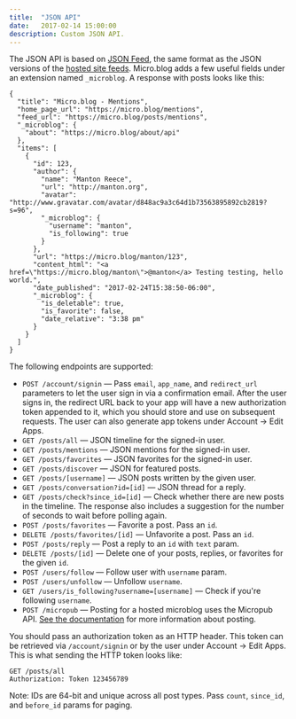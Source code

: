 ```yaml
---
title:  "JSON API"
date:   2017-02-14 15:00:00
description: Custom JSON API.
---
```


The JSON API is based on [JSON Feed](https://jsonfeed.org/), the same format as the JSON versions of the [hosted site feeds](/2017/api-feeds/). Micro.blog adds a few useful fields under an extension named `_microblog`. A response with posts looks like this:

```
{
  "title": "Micro.blog - Mentions", 
  "home_page_url": "https://micro.blog/mentions", 
  "feed_url": "https://micro.blog/posts/mentions", 
  "_microblog": {
    "about": "https://micro.blog/about/api"
  },
  "items": [
    {
      "id": 123,
      "author": {
        "name": "Manton Reece", 
        "url": "http://manton.org", 
        "avatar": "http://www.gravatar.com/avatar/d848ac9a3c64d1b73563895892cb2819?s=96",
        "_microblog": {
          "username": "manton",
          "is_following": true
        }
      }, 
      "url": "https://micro.blog/manton/123", 
      "content_html": "<a href=\"https://micro.blog/manton\">@manton</a> Testing testing, hello world.", 
      "date_published": "2017-02-24T15:38:50-06:00", 
      "_microblog": {
        "is_deletable": true, 
        "is_favorite": false, 
        "date_relative": "3:38 pm"
      }
    }
  ]
}
```

The following endpoints are supported:

* `POST /account/signin` — Pass `email`, `app_name`, and `redirect_url` parameters to let the user sign in via a confirmation email. After the user signs in, the redirect URL back to your app will have a new authorization token appended to it, which you should store and use on subsequent requests. The user can also generate app tokens under Account → Edit Apps.
* `GET /posts/all` — JSON timeline for the signed-in user.
* `GET /posts/mentions` — JSON mentions for the signed-in user.
* `GET /posts/favorites` — JSON favorites for the signed-in user.
* `GET /posts/discover` — JSON for featured posts.
* `GET /posts/[username]` — JSON posts written by the given user.
* `GET /posts/conversation?id=[id]` — JSON thread for a reply.
* `GET /posts/check?since_id=[id]` — Check whether there are new posts in the timeline. The response also includes a suggestion for the number of seconds to wait before polling again.
* `POST /posts/favorites` — Favorite a post. Pass an `id`.
* `DELETE /posts/favorites/[id]` — Unfavorite a post. Pass an `id`.
* `POST /posts/reply` — Post a reply to an `id` with `text` param.
* `DELETE /posts/[id]` — Delete one of your posts, replies, or favorites for the given `id`.
* `POST /users/follow` — Follow user with `username` param.
* `POST /users/unfollow` — Unfollow `username`.
* `GET /users/is_following?username=[username]` — Check if you're following `username`.
* `POST /micropub` — Posting for a hosted microblog uses the Micropub API. [See the documentation](http://help.micro.blog/2017/api-posting/) for more information about posting.

You should pass an authorization token as an HTTP header. This token can be retrieved via `/account/signin` or by the user under Account → Edit Apps. This is what sending the HTTP token looks like:

```
GET /posts/all
Authorization: Token 123456789
```

Note: IDs are 64-bit and unique across all post types. Pass `count`, `since_id`, and `before_id` params for paging.
